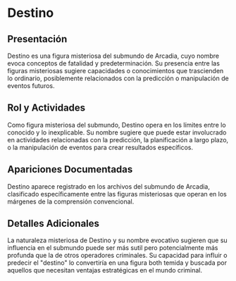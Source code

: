 # Destino

## Presentación
Destino es una figura misteriosa del submundo de Arcadia, cuyo nombre evoca conceptos de fatalidad y predeterminación. Su presencia entre las figuras misteriosas sugiere capacidades o conocimientos que trascienden lo ordinario, posiblemente relacionados con la predicción o manipulación de eventos futuros.

## Rol y Actividades
Como figura misteriosa del submundo, Destino opera en los límites entre lo conocido y lo inexplicable. Su nombre sugiere que puede estar involucrado en actividades relacionadas con la predicción, la planificación a largo plazo, o la manipulación de eventos para crear resultados específicos.

## Apariciones Documentadas
Destino aparece registrado en los archivos del submundo de Arcadia, clasificado específicamente entre las figuras misteriosas que operan en los márgenes de la comprensión convencional.

## Detalles Adicionales
La naturaleza misteriosa de Destino y su nombre evocativo sugieren que su influencia en el submundo puede ser más sutil pero potencialmente más profunda que la de otros operadores criminales. Su capacidad para influir o predecir el "destino" lo convertiría en una figura both temida y buscada por aquellos que necesitan ventajas estratégicas en el mundo criminal.